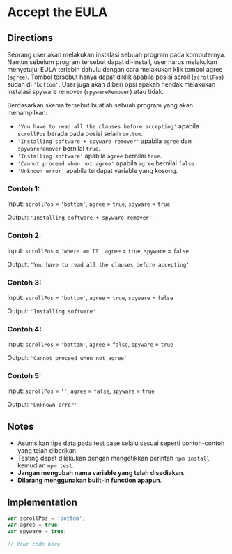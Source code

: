 # Accept the EULA

## Directions

Seorang user akan melakukan instalasi sebuah program pada komputernya. Namun sebelum program tersebut dapat di-install, user harus melakukan menyetujui EULA terlebih dahulu dengan cara melakukan klik tombol agree (`agree`). Tombol tersebut hanya dapat diklik apabila posisi scroll (`scrollPos`) sudah di `'bottom'`. User juga akan diberi opsi apakah hendak melakukan instalasi spyware remover (`spywareRemover`) atau tidak.

Berdasarkan skema tersebut buatlah sebuah program yang akan menampilkan:

- `'You have to read all the clauses before accepting'` apabila `scrollPos` berada pada posisi selain `bottom`.
- `'Installing software + spyware remover'` apabila `agree` dan `spywareRemover` bernilai `true`.
- `'Installing software'` apabila `agree` bernilai `true`.
- `'Cannot proceed when not agree'` apabila `agree` bernilai `false`.
- `'Unknown error'` apabila terdapat variable yang kosong.

### Contoh 1:

Input: `scrollPos` = `'bottom'`, `agree` = `true`, `spyware` = `true`

Output: `'Installing software + spyware remover'`

### Contoh 2:

Input: `scrollPos` = `'where am I?'`, `agree` = `true`, `spyware` = `false`

Output: `'You have to read all the clauses before accepting'`

### Contoh 3:

Input: `scrollPos` = `'bottom'`, `agree` = `true`, `spyware` = `false`

Output: `'Installing software'`

### Contoh 4:

Input: `scrollPos` = `'bottom'`, `agree` = `false`, `spyware` = `true`

Output: `'Cannot proceed when not agree'`

### Contoh 5:

Input: `scrollPos` = `''`, `agree` = `false`, `spyware` = `true`

Output: `'Unknown error'`

## Notes

- Asumsikan tipe data pada test case selalu sesuai seperti contoh-contoh yang telah diberikan.
- Testing dapat dilakukan dengan mengetikkan perintah `npm install` kemudian `npm test`.
- **Jangan mengubah nama variable yang telah disediakan**.
- **Dilarang menggunakan built-in function apapun**.

## Implementation

```javascript
var scrollPos = 'bottom';
var agree = true;
var spyware = true;

// Your code here
```
